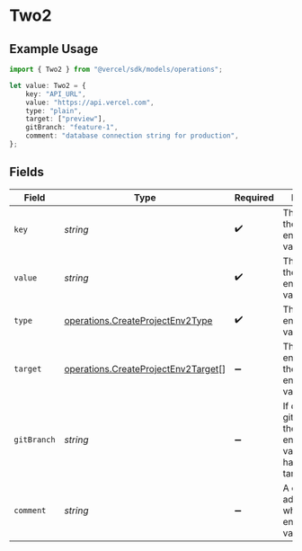 # Two2

## Example Usage

```typescript
import { Two2 } from "@vercel/sdk/models/operations";

let value: Two2 = {
    key: "API_URL",
    value: "https://api.vercel.com",
    type: "plain",
    target: ["preview"],
    gitBranch: "feature-1",
    comment: "database connection string for production",
};
```

## Fields

| Field                                                                                      | Type                                                                                       | Required                                                                                   | Description                                                                                | Example                                                                                    |
| ------------------------------------------------------------------------------------------ | ------------------------------------------------------------------------------------------ | ------------------------------------------------------------------------------------------ | ------------------------------------------------------------------------------------------ | ------------------------------------------------------------------------------------------ |
| `key`                                                                                      | *string*                                                                                   | :heavy_check_mark:                                                                         | The name of the environment variable                                                       | API_URL                                                                                    |
| `value`                                                                                    | *string*                                                                                   | :heavy_check_mark:                                                                         | The value of the environment variable                                                      | https://api.vercel.com                                                                     |
| `type`                                                                                     | [operations.CreateProjectEnv2Type](../../models/operations/createprojectenv2type.md)       | :heavy_check_mark:                                                                         | The type of environment variable                                                           | plain                                                                                      |
| `target`                                                                                   | [operations.CreateProjectEnv2Target](../../models/operations/createprojectenv2target.md)[] | :heavy_minus_sign:                                                                         | The target environment of the environment variable                                         | [<br/>"preview"<br/>]                                                                      |
| `gitBranch`                                                                                | *string*                                                                                   | :heavy_minus_sign:                                                                         | If defined, the git branch of the environment variable (must have target=preview)          | feature-1                                                                                  |
| `comment`                                                                                  | *string*                                                                                   | :heavy_minus_sign:                                                                         | A comment to add context on what this environment variable is for                          | database connection string for production                                                  |